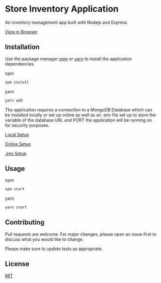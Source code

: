 # Store Inventory Application

An inventory management app built with Nodejs and Express

[View in Browser](https://peaceful-spire-15894.herokuapp.com/inventory)

## Installation

Use the package manager [npm](https://www.npmjs.com/) or [yarn](https://yarnpkg.com/) to install the application dependencies.

npm
```bash
npm install 
```
yarn
```bash
yarn add 
```

The application requires a connection to a MongoDB Database which can be installed locally or set up online as well as an .env file set up to store the variable of the database URL and PORT the application will be running on for security purposes. 

[Local Setup](https://docs.mongodb.com/manual/administration/install-community/) 

[Online Setup](https://docs.atlas.mongodb.com/getting-started/)

[.env Setup](https://www.npmjs.com/package/dotenv)

## Usage

npm
```bash
npm start
```

yarn
```bash
yarn start
```


## Contributing
Pull requests are welcome. For major changes, please open an issue first to discuss what you would like to change.

Please make sure to update tests as appropriate.

## License
[MIT](https://choosealicense.com/licenses/mit/)

